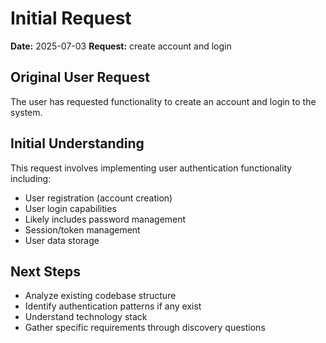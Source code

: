 # Initial Request

**Date:** 2025-07-03 **Request:** create account and login

## Original User Request

The user has requested functionality to create an account and login to the
system.

## Initial Understanding

This request involves implementing user authentication functionality including:

- User registration (account creation)
- User login capabilities
- Likely includes password management
- Session/token management
- User data storage

## Next Steps

- Analyze existing codebase structure
- Identify authentication patterns if any exist
- Understand technology stack
- Gather specific requirements through discovery questions
